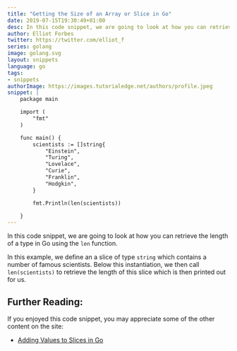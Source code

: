 ```yaml
---
title: "Getting the Size of an Array or Slice in Go"
date: 2019-07-15T19:30:49+01:00
desc: In this code snippet, we are going to look at how you can retrieve the size or length of an Array or slice in Go
author: Elliot Forbes
twitter: https://twitter.com/elliot_f
series: golang
image: golang.svg
layout: snippets
language: go
tags:
- snippets
authorImage: https://images.tutorialedge.net/authors/profile.jpeg
snippet: |
    package main

    import (
        "fmt"
    )

    func main() {
        scientists := []string{
            "Einstein",
            "Turing",
            "Lovelace",
            "Curie",
            "Franklin",
            "Hodgkin",
        }

        fmt.Println(len(scientists))

    }
---
```


In this code snippet, we are going to look at how you can retrieve the length of a type in Go using the `len` function.

In this example, we define an a slice of type `string` which contains a number of famous scientists. Below this instantiation, we then call `len(scientists)` to retrieve the length of this slice which is then printed out for us.

## Further Reading:

If you enjoyed this code snippet, you may appreciate some of the other content on the site:

* [Adding Values to Slices in Go](/golang/snippets/adding-values-array-slice-go/)